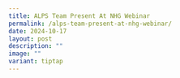 ```yaml
---
title: ALPS Team Present At NHG Webinar
permalink: /alps-team-present-at-nhg-webinar/
date: 2024-10-17
layout: post
description: ""
image: ""
variant: tiptap
---
```

